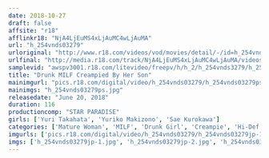 ```yaml
---
date: 2018-10-27
draft: false
affsite: "r18"
afflinkr18: "NjA4LjEuMS4xLjAuMC4wLjAuMA"
url: "h_254vnds03279"
urloriginal: "http://www.r18.com/videos/vod/movies/detail/-/id=h_254vnds03279"
urlfinal: "http://media.r18.com/track/NjA4LjEuMS4xLjAuMC4wLjAuMA/videos/vod/movies/detail/-/id=h_254vnds03279"
samplevid: "awspv3001.r18.com/litevideo/freepv/h/h_2/h_254vnds3279/h_254vnds3279_dmb_w.mp4"
title: "Drunk MILF Creampied By Her Son"
mainimgurl: "pics.r18.com/digital/video/h_254vnds03279/h_254vnds03279ps.jpg"
mainimgs: "h_254vnds03279ps.jpg"
releasedate: "June 20, 2018"
duration: 116
productioncomp: "STAR PARADISE"
girls: ['Yuri Takahata', 'Yuriko Makizono', 'Sae Kurokawa']
categories: ['Mature Woman', 'MILF', 'Drunk Girl', 'Creampie', 'Hi-Def']
imgurls: ['pics.r18.com/digital/video/h_254vnds03279/h_254vnds03279jp-1.jpg', 'pics.r18.com/digital/video/h_254vnds03279/h_254vnds03279jp-2.jpg', 'pics.r18.com/digital/video/h_254vnds03279/h_254vnds03279jp-3.jpg', 'pics.r18.com/digital/video/h_254vnds03279/h_254vnds03279jp-4.jpg', 'pics.r18.com/digital/video/h_254vnds03279/h_254vnds03279jp-5.jpg', 'pics.r18.com/digital/video/h_254vnds03279/h_254vnds03279jp-6.jpg', 'pics.r18.com/digital/video/h_254vnds03279/h_254vnds03279jp-7.jpg', 'pics.r18.com/digital/video/h_254vnds03279/h_254vnds03279jp-8.jpg', 'pics.r18.com/digital/video/h_254vnds03279/h_254vnds03279jp-9.jpg', 'pics.r18.com/digital/video/h_254vnds03279/h_254vnds03279jp-10.jpg', 'pics.r18.com/digital/video/h_254vnds03279/h_254vnds03279jp-11.jpg', 'pics.r18.com/digital/video/h_254vnds03279/h_254vnds03279jp-12.jpg', 'pics.r18.com/digital/video/h_254vnds03279/h_254vnds03279jp-13.jpg', 'pics.r18.com/digital/video/h_254vnds03279/h_254vnds03279jp-14.jpg', 'pics.r18.com/digital/video/h_254vnds03279/h_254vnds03279jp-15.jpg', 'pics.r18.com/digital/video/h_254vnds03279/h_254vnds03279jp-16.jpg', 'pics.r18.com/digital/video/h_254vnds03279/h_254vnds03279jp-17.jpg', 'pics.r18.com/digital/video/h_254vnds03279/h_254vnds03279jp-18.jpg', 'pics.r18.com/digital/video/h_254vnds03279/h_254vnds03279jp-19.jpg', 'pics.r18.com/digital/video/h_254vnds03279/h_254vnds03279jp-20.jpg']
imgs: ['h_254vnds03279jp-1.jpg', 'h_254vnds03279jp-2.jpg', 'h_254vnds03279jp-3.jpg', 'h_254vnds03279jp-4.jpg', 'h_254vnds03279jp-5.jpg', 'h_254vnds03279jp-6.jpg', 'h_254vnds03279jp-7.jpg', 'h_254vnds03279jp-8.jpg', 'h_254vnds03279jp-9.jpg', 'h_254vnds03279jp-10.jpg', 'h_254vnds03279jp-11.jpg', 'h_254vnds03279jp-12.jpg', 'h_254vnds03279jp-13.jpg', 'h_254vnds03279jp-14.jpg', 'h_254vnds03279jp-15.jpg', 'h_254vnds03279jp-16.jpg', 'h_254vnds03279jp-17.jpg', 'h_254vnds03279jp-18.jpg', 'h_254vnds03279jp-19.jpg', 'h_254vnds03279jp-20.jpg']
---
```

